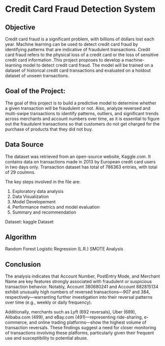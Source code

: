 # Credit Card Fraud Detection System

## Objective
Credit card fraud is a significant problem, with billions of dollars lost each year. Machine learning can be used to detect credit card fraud by identifying patterns that are indicative of fraudulent transactions. Credit card fraud refers to the physical loss of a credit card or the loss of sensitive credit card information .This project proposes to develop a machine-learning model to detect credit card fraud. The model will be trained on a dataset of historical credit card transactions and evaluated on a holdout dataset of unseen transactions.

## Goal of the Project:

The goal of this project is to build a predictive model to determine whether a given transaction will be fraudulent or not. Also, analyze reversed and multi-swipe transactions to identify patterns, outliers, and significant trends across merchants and account numbers over time, as it is essential to figure out the fraudulent transactions so that customers do not get charged for the purchase of products that they did not buy.

## Data Source

The dataset was retrieved from an open-source website, Kaggle.com. It contains data on transactions made in 2013 by European credit card users in two days only. Transaction dataset has total of 786363 entries, with total of 29 coulmns.

The key steps involved in the file are:
1. Exploratory data analysis
2. Data Visualization
3. Model Developement
4. Performance metrics and model evaluation
5. Summary and recommendation

Dataset: kaggle Dataset

## Algorithm

Random Forest
Logistic Regression (L.R.)
SMOTE Analysis

## Conclusion
The analysis indicates that Account Number, PostEntry Mode, and Merchant Name are key features strongly associated with fraudulent or suspicious transaction behavior. Notably, Account 380680241 and Account 882815134 exhibit unusually high numbers of reversed transactions—907 and 384, respectively—warranting further investigation into their reversal patterns over time (e.g., weekly or daily frequency).

Additionally, merchants such as Lyft (692 reversals), Uber (689), Alibaba.com (499), and eBay.com (491)—representing ride-sharing, e-commerce, and online trading platforms—show the highest volume of transaction reversals. These findings suggest a need for closer monitoring of transactions involving these platforms, particularly given their frequent use and susceptibility to potential abuse.
